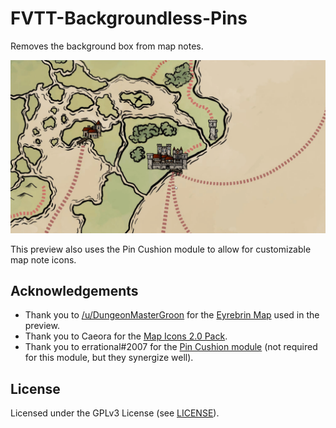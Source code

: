 # FVTT-Backgroundless-Pins

Removes the background box from map notes.

![Preview](backgroundless-pins-preview.gif)

This preview also uses the Pin Cushion module to allow for customizable map note icons.

## Acknowledgements

- Thank you to [/u/DungeonMasterGroon](https://www.reddit.com/user/DungeonMasterGroon) for the [Eyrebrin Map](https://www.reddit.com/r/dndmaps/comments/ersprs/my_homebrew_continent_of_eyrebrin/) used in the preview.
- Thank you to Caeora for the [Map Icons 2.0 Pack](https://www.caeora.com/product-page/map-icons-2-0).
- Thank you to errational#2007 for the [Pin Cushion module](https://foundryvtt.com/packages/pin-cushion/) (not required for this module, but they synergize well).

## License

Licensed under the GPLv3 License (see [LICENSE](LICENSE)).
